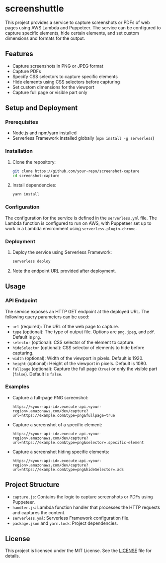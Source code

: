 
# screenshuttle

This project provides a service to capture screenshots or PDFs of web pages using AWS Lambda and Puppeteer. The service can be configured to capture specific elements, hide certain elements, and set custom dimensions and formats for the output.

## Features

- Capture screenshots in PNG or JPEG format
- Capture PDFs
- Specify CSS selectors to capture specific elements
- Hide elements using CSS selectors before capturing
- Set custom dimensions for the viewport
- Capture full page or visible part only

## Setup and Deployment

### Prerequisites

- Node.js and npm/yarn installed
- Serverless Framework installed globally (`npm install -g serverless`)

### Installation

1. Clone the repository:
   ```bash
   git clone https://github.com/your-repo/screenshot-capture
   cd screenshot-capture
   ```

2. Install dependencies:
   ```bash
   yarn install
   ```

### Configuration

The configuration for the service is defined in the `serverless.yml` file. The Lambda function is configured to run on AWS, with Puppeteer set up to work in a Lambda environment using `serverless-plugin-chrome`.

### Deployment

1. Deploy the service using Serverless Framework:
   ```bash
   serverless deploy
   ```

2. Note the endpoint URL provided after deployment.

## Usage

### API Endpoint

The service exposes an HTTP GET endpoint at the deployed URL. The following query parameters can be used:

- `url` (required): The URL of the web page to capture.
- `type` (optional): The type of output file. Options are `png`, `jpeg`, and `pdf`. Default is `png`.
- `selector` (optional): CSS selector of the element to capture.
- `hideSelector` (optional): CSS selector of elements to hide before capturing.
- `width` (optional): Width of the viewport in pixels. Default is 1920.
- `height` (optional): Height of the viewport in pixels. Default is 1080.
- `fullpage` (optional): Capture the full page (`true`) or only the visible part (`false`). Default is `false`.

### Examples

- Capture a full-page PNG screenshot:
  ```
  https://<your-api-id>.execute-api.<your-region>.amazonaws.com/dev/capture?url=https://example.com&type=png&fullpage=true
  ```

- Capture a screenshot of a specific element:
  ```
  https://<your-api-id>.execute-api.<your-region>.amazonaws.com/dev/capture?url=https://example.com&type=png&selector=.specific-element
  ```

- Capture a screenshot hiding specific elements:
  ```
  https://<your-api-id>.execute-api.<your-region>.amazonaws.com/dev/capture?url=https://example.com&type=png&hideSelector=.ads
  ```

## Project Structure

- `capture.js`: Contains the logic to capture screenshots or PDFs using Puppeteer.
- `handler.js`: Lambda function handler that processes the HTTP requests and captures the content.
- `serverless.yml`: Serverless Framework configuration file.
- `package.json` and `yarn.lock`: Project dependencies.

## License

This project is licensed under the MIT License. See the [LICENSE](LICENSE) file for details.
